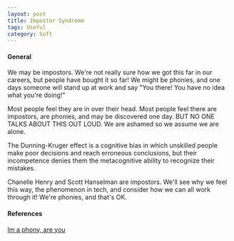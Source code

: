 ```yaml
---
layout: post
title: Impostor Syndrome
tags: Useful
category: Soft
---
```

#### General ####

We may be impostors. We're not really sure how we got this far in our careers, but people have bought it so far! We might be phonies, and one days someone will stand up at work and say "You there! You have no idea what you're doing!"

Most people feel they are in over their head. Most people feel there are impostors, are phonies, and may be discovered one day. BUT NO ONE TALKS ABOUT THIS OUT LOUD. We are ashamed so we assume we are alone.

The Dunning-Kruger effect is a cognitive bias in which unskilled people make poor decisions and reach erroneous conclusions, but their incompetence denies them the metacognitive ability to recognize their mistakes.

Chanelle Henry and Scott Hanselman are impostors. We'll see why we feel this way, the phenomenon in tech, and consider how we can all work through it! We're phonies, and that's OK.

#### References ####

[Im a phony, are you](http://www.hanselman.com/blog/ImAPhonyAreYou.aspx)

